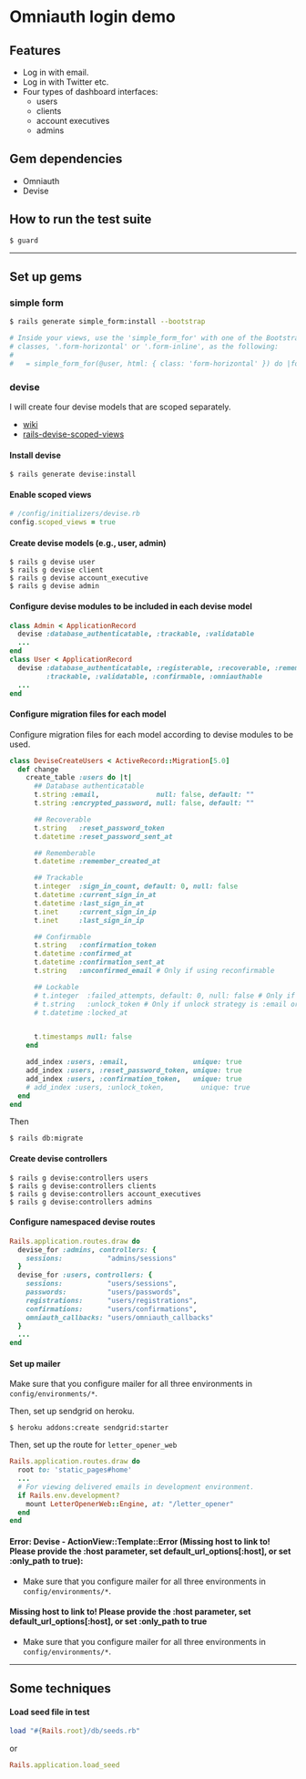 # Omniauth login demo

## Features
- Log in with email.
- Log in with Twitter etc.
- Four types of dashboard interfaces:
  + users
  + clients
  + account executives
  + admins

## Gem dependencies
- Omniauth
- Devise

## How to run the test suite
```
$ guard
```

---

## Set up gems

### simple form

```bash
$ rails generate simple_form:install --bootstrap

# Inside your views, use the 'simple_form_for' with one of the Bootstrap form
# classes, '.form-horizontal' or '.form-inline', as the following:
#
#   = simple_form_for(@user, html: { class: 'form-horizontal' }) do |form|
```

### devise
I will create four devise models that are scoped separately.

- [wiki](http://devise.plataformatec.com.br/#the-devise-wiki)
- [rails-devise-scoped-views](http://mnishiguchi.com/2016/08/03/rails-devise-scoped-views/)

#### Install devise
```
$ rails generate devise:install
```

#### Enable scoped views
```rb
# /config/initializers/devise.rb
config.scoped_views = true
```

#### Create devise models (e.g., user, admin)

```
$ rails g devise user
$ rails g devise client
$ rails g devise account_executive
$ rails g devise admin
```

#### Configure devise modules to be included in each devise model
```rb
class Admin < ApplicationRecord
  devise :database_authenticatable, :trackable, :validatable
  ...
end
class User < ApplicationRecord
  devise :database_authenticatable, :registerable, :recoverable, :rememberable,
         :trackable, :validatable, :confirmable, :omniauthable
  ...
end
```

#### Configure migration files for each model
Configure migration files for each model according to devise modules to be used.

```rb
class DeviseCreateUsers < ActiveRecord::Migration[5.0]
  def change
    create_table :users do |t|
      ## Database authenticatable
      t.string :email,              null: false, default: ""
      t.string :encrypted_password, null: false, default: ""

      ## Recoverable
      t.string   :reset_password_token
      t.datetime :reset_password_sent_at

      ## Rememberable
      t.datetime :remember_created_at

      ## Trackable
      t.integer  :sign_in_count, default: 0, null: false
      t.datetime :current_sign_in_at
      t.datetime :last_sign_in_at
      t.inet     :current_sign_in_ip
      t.inet     :last_sign_in_ip

      ## Confirmable
      t.string   :confirmation_token
      t.datetime :confirmed_at
      t.datetime :confirmation_sent_at
      t.string   :unconfirmed_email # Only if using reconfirmable

      ## Lockable
      # t.integer  :failed_attempts, default: 0, null: false # Only if lock strategy is :failed_attempts
      # t.string   :unlock_token # Only if unlock strategy is :email or :both
      # t.datetime :locked_at


      t.timestamps null: false
    end

    add_index :users, :email,                unique: true
    add_index :users, :reset_password_token, unique: true
    add_index :users, :confirmation_token,   unique: true
    # add_index :users, :unlock_token,         unique: true
  end
end
```

Then

```
$ rails db:migrate
```

#### Create devise controllers
```
$ rails g devise:controllers users
$ rails g devise:controllers clients
$ rails g devise:controllers account_executives
$ rails g devise:controllers admins
```

#### Configure namespaced devise routes
```rb
Rails.application.routes.draw do
  devise_for :admins, controllers: {
    sessions:           "admins/sessions"
  }
  devise_for :users, controllers: {
    sessions:           "users/sessions",
    passwords:          "users/passwords",
    registrations:      "users/registrations",
    confirmations:      "users/confirmations",
    omniauth_callbacks: "users/omniauth_callbacks"
  }
  ...
end
```

#### Set up mailer
Make sure that you configure mailer for all three environments in `config/environments/*`.

Then, set up sendgrid on heroku.

```
$ heroku addons:create sendgrid:starter
```

Then, set up the route for `letter_opener_web`

```rb
Rails.application.routes.draw do
  root to: 'static_pages#home'
  ...
  # For viewing delivered emails in development environment.
  if Rails.env.development?
    mount LetterOpenerWeb::Engine, at: "/letter_opener"
  end
end
```

#### Error: Devise - ActionView::Template::Error (Missing host to link to! Please provide the :host parameter, set default_url_options[:host], or set :only_path to true):
- Make sure that you configure mailer for all three environments in `config/environments/*`.

#### Missing host to link to! Please provide the :host parameter, set default_url_options[:host], or set :only_path to true
- Make sure that you configure mailer for all three environments in `config/environments/*`.

---


## Some techniques

#### Load seed file in test

```rb
load "#{Rails.root}/db/seeds.rb"
```

or

```rb
Rails.application.load_seed
```
